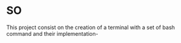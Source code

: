# SO
This project consist on the creation of a terminal with a set of bash command and their implementation-

